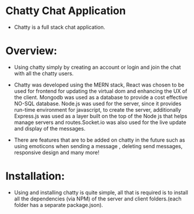 
# Chatty Chat Application

- Chatty is a full stack chat application.


# Overview:
- Using chatty simply by creating an account or login and join the chat with all the chatty users.

- Chatty was developed using the MERN stack, React was chosen to be used for frontend for updating the virtual dom and enhancing the UX of the client. Mongodb was used as a database to provide a cost effective NO-SQL database. Node.js was used for the server, since it provides run-time environment for javascript, to create the server, additionally Express.js was used as a layer built on the top of the Node js that helps manage servers and routes.Socket.io was also used for the live update and display of the messages.

- There are features that are to be added on chatty in the future such as using emoticons when sending a message , deleting send messages, responsive design and many more!


# Installation:
- Using and installing chatty is quite simple, all that is required is to install all the dependencies (via NPM) of the server and client folders.(each folder has a separate package.json).

